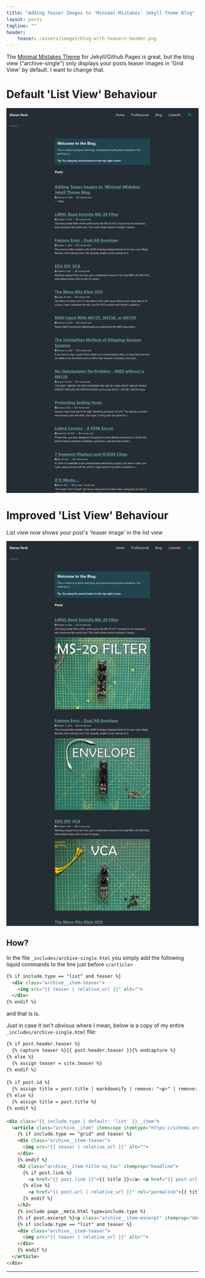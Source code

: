 ```yaml
---
title: "Adding Teaser Images to 'Minimal-Mistakes' Jekyll Theme Blog"
layout: posts
tagline: ""
header:
    teaser: /assets/images/blog-with-teasers-header.png
---
```


The [Minimal Mistakes Theme](https://github.com/mmistakes/minimal-mistakes) for Jekyll/Github Pages is great, but the blog view ("archive-single") only displays your posts teaser images in 'Grid View' by default. I want to change that.

# Default 'List View' Behaviour
![](../assets/images/blog-without-teasers.png)

# Improved 'List View' Behaviour
List view now shows your post's 'teaser image' in the list view

![](../assets/images/blog-with-teasers.png)

## How?

In the file `_includes/archive-single.html` you simply add the following liquid commands to the line just before `</article>` 

```markdown
{% if include.type == "list" and teaser %}
  <div class="archive__item-teaser">
    <img src="{{ teaser | relative_url }}" alt="">
  </div>
{% endif %}
```

and that is is.

Just in case it isn't obvious where I mean, below is a copy of my entire `_includes/archive-single.html` file:

```html
{% if post.header.teaser %}
  {% capture teaser %}{{ post.header.teaser }}{% endcapture %}
{% else %}
  {% assign teaser = site.teaser %}
{% endif %}

{% if post.id %}
  {% assign title = post.title | markdownify | remove: "<p>" | remove: "</p>" %}
{% else %}
  {% assign title = post.title %}
{% endif %}

<div class="{{ include.type | default: 'list' }}__item">
  <article class="archive__item" itemscope itemtype="https://schema.org/CreativeWork">
    {% if include.type == "grid" and teaser %}
    <div class="archive__item-teaser">
      <img src="{{ teaser | relative_url }}" alt="">
    </div>
    {% endif %}
    <h2 class="archive__item-title no_toc" itemprop="headline">
      {% if post.link %}
        <a href="{{ post.link }}">{{ title }}</a> <a href="{{ post.url | relative_url }}" rel="permalink"><i class="fas fa-link" aria-hidden="true" title="permalink"></i><span class="sr-only">Permalink</span></a>
      {% else %}
        <a href="{{ post.url | relative_url }}" rel="permalink">{{ title }}</a>
      {% endif %}
    </h2>
    {% include page__meta.html type=include.type %}
    {% if post.excerpt %}<p class="archive__item-excerpt" itemprop="description">{{ post.excerpt | markdownify | strip_html | truncate: 160 }}</p>{% endif %}
    {% if include.type == "list" and teaser %}
    <div class="archive__item-teaser">
      <img src="{{ teaser | relative_url }}" alt="">
    </div>
    {% endif %}
  </article>
</div>
```


***